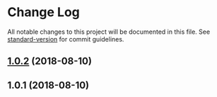 # Change Log

All notable changes to this project will be documented in this file. See [standard-version](https://github.com/conventional-changelog/standard-version) for commit guidelines.

<a name="1.0.2"></a>
## [1.0.2](https://github.com/amyisme13/4chanapi/compare/v1.0.1...v1.0.2) (2018-08-10)



<a name="1.0.1"></a>
## 1.0.1 (2018-08-10)
